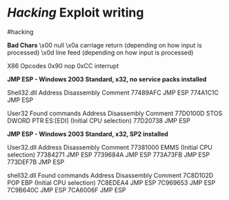 # *Hacking* Exploit writing
#hacking

**Bad Chars**
\x00 null
\x0a carriage return (depending on how input is processed)
\x0d line feed (depending on how input is processed)

X86 Opcodes 0x90 nop
0xCC interrupt

**JMP ESP - Windows 2003 Standard, x32, no service packs installed**

Shell32.dll
Address Disassembly Comment
77489AFC JMP ESP
774A1C1C JMP ESP

User32
Found commands
Address Disassembly Comment
77D0100D STOS DWORD PTR ES:[EDI] (Initial CPU selection)
77D20738 JMP ESP

**JMP ESP - Windows 2003 Standard, x32, SP2 installed**

User32.dll
Address Disassembly Comment
77381000 EMMS (Initial CPU selection)
77384271 JMP ESP
7739684A JMP ESP
773A73FB JMP ESP
773DEF7B JMP ESP

shell32.dll
Found commands
Address Disassembly Comment
7C8D102D POP EBP (Initial CPU selection)
7C8EDEA4 JMP ESP
7C969653 JMP ESP
7C9B640C JMP ESP
7CA6006F JMP ESP
